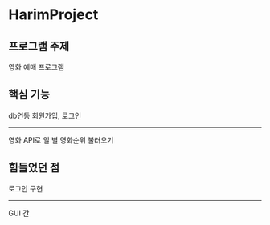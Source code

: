 # HarimProject

## 프로그램 주제
영화 예매 프로그램

## 핵심 기능
db연동 회원가입, 로그인
***

영화 API로 일 별 영화순위 불러오기

## 힘들었던 점
로그인 구현
***

GUI 간 
